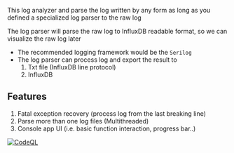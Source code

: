 This log analyzer and parse the log written by any form as long as you defined a specialized log parser to the raw log

The log parser will parse the raw log to InfluxDB readable format, so we can visualize the raw log later

- The recommended logging framework would be the `Serilog`
- The log parser can process log and export the result to 
    1. Txt file (InfluxDB line protocol)
    2. InfluxDB

## Features ##
1. Fatal exception recovery (process log from the last breaking line)
2. Parse more than one log files (Multithreaded)
3. Console app UI (i.e. basic function interaction, progress bar..)

[![CodeQL](https://github.com/vinsonyip/Log-Analyzer/actions/workflows/github-code-scanning/codeql/badge.svg)](https://github.com/vinsonyip/Log-Analyzer/actions/workflows/github-code-scanning/codeql)
